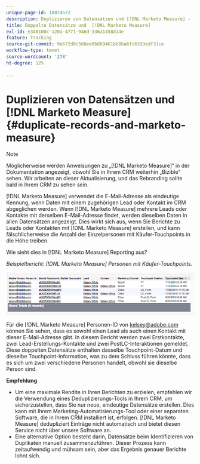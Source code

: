 ```yaml
---
unique-page-id: 18874572
description: Duplizieren von Datensätzen und [!DNL Marketo Measure] - [!DNL Marketo Measure]
title: Doppelte Datensätze und  [!DNL Marketo Measure]
exl-id: e340100c-120a-4771-946d-336a1458da4e
feature: Tracking
source-git-commit: 9e672d0c568ee0b889461bb8ba6fc6333edf31ce
workflow-type: tm+mt
source-wordcount: '278'
ht-degree: 12%

---
```


# Duplizieren von Datensätzen und [!DNL Marketo Measure] {#duplicate-records-and-marketo-measure}

>[!NOTE]
>
>Möglicherweise werden Anweisungen zu „[!DNL Marketo Measure]“ in der Dokumentation angezeigt, obwohl Sie in Ihrem CRM weiterhin „Bizible“ sehen. Wir arbeiten an dieser Aktualisierung, und das Rebranding sollte bald in Ihrem CRM zu sehen sein.

[!DNL Marketo Measure] verwendet die E-Mail-Adresse als eindeutige Kennung, wenn Daten mit einem zugehörigen Lead oder Kontakt im CRM abgeglichen werden. Wenn [!DNL Marketo Measure] mehrere Leads oder Kontakte mit derselben E-Mail-Adresse findet, werden dieselben Daten in allen Datensätzen angezeigt. Dies wirkt sich aus, wenn Sie Berichte zu Leads oder Kontakten mit [!DNL Marketo Measure] erstellen, und kann fälschlicherweise die Anzahl der Einzelpersonen mit Käufer-Touchpoints in die Höhe treiben.

Wie sieht dies in [!DNL Marketo Measure] Reporting aus?

_Beispielbericht: [!DNL Marketo Measure] Personen mit Käufer-Touchpoints._

![](assets/1-1.png)

Für die [!DNL Marketo Measure] Personen-ID von kelsey@adobe.com können Sie sehen, dass es sowohl einen Lead als auch einen Kontakt mit dieser E-Mail-Adresse gibt. In diesem Bericht werden zwei Erstkontakte, zwei Lead-Erstellungs-Kontakte und zwei PostLC-Interaktionen gemeldet. Diese doppelten Datensätze enthalten dasselbe Touchpoint-Datum und dieselbe Touchpoint-Information, was zu dem Schluss führen könnte, dass es sich um zwei verschiedene Personen handelt, obwohl sie dieselbe Person sind.

**Empfehlung**

* Um eine maximale Rendite in Ihren Berichten zu erzielen, empfehlen wir die Verwendung eines Deduplizierungs-Tools in Ihrem CRM, um sicherzustellen, dass Sie nur neue, eindeutige Datensätze erstellen. Dies kann mit Ihrem Marketing-Automatisierungs-Tool oder einer separaten Software, die in Ihrem CRM installiert ist, erfolgen. [!DNL Marketo Measure] dedupliziert Einträge nicht automatisch und bietet diesen Service nicht über unsere Software an.
* Eine alternative Option besteht darin, Datensätze beim Identifizieren von Duplikaten manuell zusammenzuführen. Dieser Prozess kann zeitaufwendig und mühsam sein, aber das Ergebnis genauer Berichte lohnt sich.

